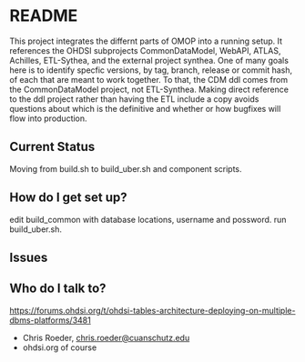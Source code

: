# README #

This project integrates the differnt parts of OMOP into a running setup. It references the OHDSI subprojects CommonDataModel, WebAPI, ATLAS, Achilles, ETL-Sythea, and the external project synthea. One of many goals here is to identify specfic versions, by tag, branch, release or commit hash, of each that are meant to work together. To that, the CDM ddl comes from the CommonDataModel project, not ETL-Synthea. Making direct reference to the ddl project rather than having the ETL include a copy avoids questions about which is the definitive and whether or how bugfixes will flow into production.


## Current Status
Moving from build.sh to build_uber.sh and component scripts.

## How do I get set up? ###
edit build_common with database locations, username and possword.
run build_uber.sh. 

## Issues


## Who do I talk to? ###

https://forums.ohdsi.org/t/ohdsi-tables-architecture-deploying-on-multiple-dbms-platforms/3481


* Chris Roeder, chris.roeder@cuanschutz.edu
* ohdsi.org of course
